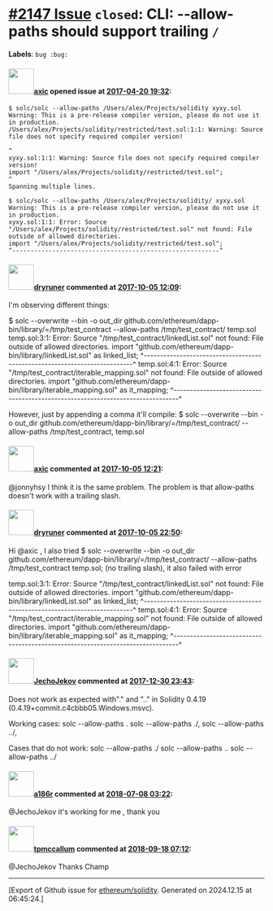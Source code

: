 # [\#2147 Issue](https://github.com/ethereum/solidity/issues/2147) `closed`: CLI: --allow-paths should support trailing `/`
**Labels**: `bug :bug:`


#### <img src="https://avatars.githubusercontent.com/u/20340?v=4" width="50">[axic](https://github.com/axic) opened issue at [2017-04-20 19:32](https://github.com/ethereum/solidity/issues/2147):

```
$ solc/solc --allow-paths /Users/alex/Projects/solidity xyxy.sol 
Warning: This is a pre-release compiler version, please do not use it in production.
/Users/alex/Projects/solidity/restricted/test.sol:1:1: Warning: Source file does not specify required compiler version!

^
xyxy.sol:1:1: Warning: Source file does not specify required compiler version!
import "/Users/alex/Projects/solidity/restricted/test.sol";
^
Spanning multiple lines.
```

```
$ solc/solc --allow-paths /Users/alex/Projects/solidity/ xyxy.sol 
Warning: This is a pre-release compiler version, please do not use it in production.
xyxy.sol:1:1: Error: Source "/Users/alex/Projects/solidity/restricted/test.sol" not found: File outside of allowed directories.
import "/Users/alex/Projects/solidity/restricted/test.sol";
^---------------------------------------------------------^
```

#### <img src="https://avatars.githubusercontent.com/u/1220361?u=6ed15ee6f0ed36d2a2b688b50c50b604f9e12b9d&v=4" width="50">[dryruner](https://github.com/dryruner) commented at [2017-10-05 12:09](https://github.com/ethereum/solidity/issues/2147#issuecomment-334445468):

I'm observing different things:

$ solc --overwrite --bin -o out_dir github.com/ethereum/dapp-bin/library/=/tmp/test_contract --allow-paths /tmp/test_contract/ temp.sol 
temp.sol:3:1: Error: Source "/tmp/test_contract/linkedList.sol" not found: File outside of allowed directories.
import "github.com/ethereum/dapp-bin/library/linkedList.sol" as linked_list;
^--------------------------------------------------------------------------^
temp.sol:4:1: Error: Source "/tmp/test_contract/iterable_mapping.sol" not found: File outside of allowed directories.
import "github.com/ethereum/dapp-bin/library/iterable_mapping.sol" as it_mapping;
^-------------------------------------------------------------------------------^


However, just by appending a comma it'll compile:
$ solc --overwrite --bin -o out_dir github.com/ethereum/dapp-bin/library/=/tmp/test_contract/ --allow-paths /tmp/test_contract, temp.sol

#### <img src="https://avatars.githubusercontent.com/u/20340?v=4" width="50">[axic](https://github.com/axic) commented at [2017-10-05 12:21](https://github.com/ethereum/solidity/issues/2147#issuecomment-334448192):

@jonnyhsy I think it is the same problem. The problem is that allow-paths doesn't work with a trailing slash.

#### <img src="https://avatars.githubusercontent.com/u/1220361?u=6ed15ee6f0ed36d2a2b688b50c50b604f9e12b9d&v=4" width="50">[dryruner](https://github.com/dryruner) commented at [2017-10-05 22:50](https://github.com/ethereum/solidity/issues/2147#issuecomment-334613627):

Hi @axic , I also tried $ solc --overwrite --bin -o out_dir github.com/ethereum/dapp-bin/library/=/tmp/test_contract/ --allow-paths /tmp/test_contract temp.sol;   (no trailing slash), it also failed with error

temp.sol:3:1: Error: Source "/tmp/test_contract/linkedList.sol" not found: File outside of allowed directories.
import "github.com/ethereum/dapp-bin/library/linkedList.sol" as linked_list;
^--------------------------------------------------------------------------^
temp.sol:4:1: Error: Source "/tmp/test_contract/iterable_mapping.sol" not found: File outside of allowed directories.
import "github.com/ethereum/dapp-bin/library/iterable_mapping.sol" as it_mapping;
^-------------------------------------------------------------------------------^

#### <img src="https://avatars.githubusercontent.com/u/3956646?u=2c5b285aa6503ebd9d764ed890a255314a432c54&v=4" width="50">[JechoJekov](https://github.com/JechoJekov) commented at [2017-12-30 23:43](https://github.com/ethereum/solidity/issues/2147#issuecomment-354575295):

Does not work as expected with"." and ".." in Solidity 0.4.19 (0.4.19+commit.c4cbbb05.Windows.msvc).

Working cases:
solc --allow-paths .
solc --allow-paths ./,
solc --allow-paths ../,

Cases that do not work:
solc --allow-paths ./
solc --allow-paths ..
solc --allow-paths ../

#### <img src="https://avatars.githubusercontent.com/u/10323190?u=254b2a0a86e460e0e7ff38669bb17e5b95de4e34&v=4" width="50">[a186r](https://github.com/a186r) commented at [2018-07-08 03:22](https://github.com/ethereum/solidity/issues/2147#issuecomment-403259052):

@JechoJekov  it's working for me , thank you

#### <img src="https://avatars.githubusercontent.com/u/9831342?u=7c096735840e087d1bad554b7e28b13161025718&v=4" width="50">[tpmccallum](https://github.com/tpmccallum) commented at [2018-09-18 07:12](https://github.com/ethereum/solidity/issues/2147#issuecomment-422280821):

@JechoJekov Thanks Champ


-------------------------------------------------------------------------------



[Export of Github issue for [ethereum/solidity](https://github.com/ethereum/solidity). Generated on 2024.12.15 at 06:45:24.]
